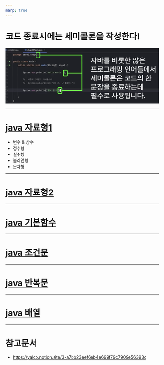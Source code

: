 ```yaml
---
marp: true
---
```

# 코드 종료시에는 세미콜론을 작성한다!
![Alt text](image.png)

---
# [java 자료형1](./java%20자료형1.md)
- 변수 & 상수 
- 정수형
- 실수형 
- 불리언형 
- 문자형 
---
# [java 자료형2](./java%20자료형2.md)


---
# [java 기본함수](./java%20기본함수.md)

---
# [java 조건문](./java%20조건문.md)

---
# [java 반복문](./java%20반복문.md)

---
# [java 배열](./java%20배열.md)

---
# 참고문서 
- https://yalco.notion.site/3-a7bb23eef6eb4e699f79c7909e56393c




